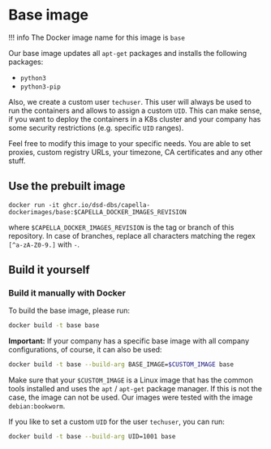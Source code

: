 <!--
 ~ SPDX-FileCopyrightText: Copyright DB Netz AG and the capella-collab-manager contributors
 ~ SPDX-License-Identifier: Apache-2.0
 -->

# Base image

<!-- prettier-ignore -->
!!! info
    The Docker image name for this image is `base`

Our base image updates all `apt-get` packages and installs the following packages:

- `python3`
- `python3-pip`

Also, we create a custom user `techuser`. This user will always be used to run the
containers and allows to assign a custom `UID`. This can make sense, if you want to
deploy the containers in a K8s cluster and your company has some security restrictions
(e.g. specific `UID` ranges).

Feel free to modify this image to your specific needs. You are able to set proxies,
custom registry URLs, your timezone, CA certificates and any other stuff.

## Use the prebuilt image

```
docker run -it ghcr.io/dsd-dbs/capella-dockerimages/base:$CAPELLA_DOCKER_IMAGES_REVISION
```

where `$CAPELLA_DOCKER_IMAGES_REVISION` is the tag or branch of this repository. In case of branches, replace all characters matching the regex `[^a-zA-Z0-9.]` with `-`.

## Build it yourself

### Build it manually with Docker

To build the base image, please run:

```zsh
docker build -t base base
```

**Important:**
If your company has a specific base image with all company configurations, of course,
it can also be used:

```zsh
docker build -t base --build-arg BASE_IMAGE=$CUSTOM_IMAGE base
```

Make sure that your `$CUSTOM_IMAGE` is a Linux image that has the common tools installed
and uses the `apt` / `apt-get` package manager. If this is not the case, the image
can not be used. Our images were tested with the image `debian:bookworm`.

If you like to set a custom `UID` for the user `techuser`, you can run:

```zsh
docker build -t base --build-arg UID=1001 base
```

